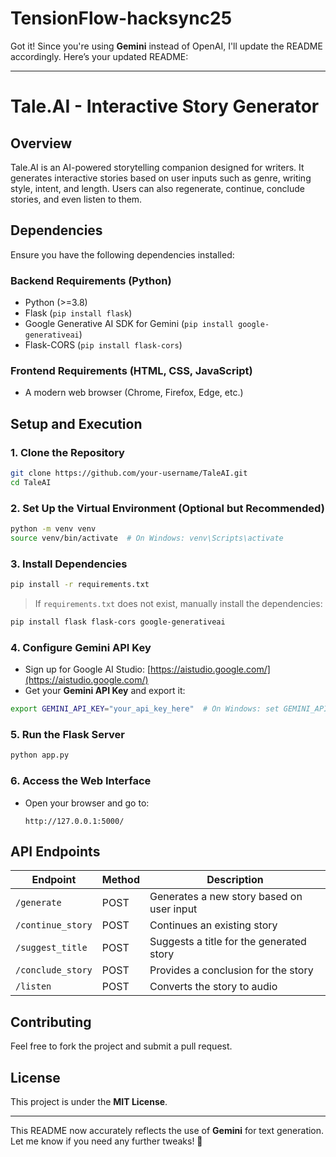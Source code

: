 # TensionFlow-hacksync25

Got it! Since you're using **Gemini** instead of OpenAI, I'll update the README accordingly. Here’s your updated README:  

---

# **Tale.AI - Interactive Story Generator**  

## **Overview**  
Tale.AI is an AI-powered storytelling companion designed for writers. It generates interactive stories based on user inputs such as genre, writing style, intent, and length. Users can also regenerate, continue, conclude stories, and even listen to them.  

## **Dependencies**  
Ensure you have the following dependencies installed:  

### **Backend Requirements (Python)**
- Python (>=3.8)  
- Flask (`pip install flask`)  
- Google Generative AI SDK for Gemini (`pip install google-generativeai`)  
- Flask-CORS (`pip install flask-cors`)  

### **Frontend Requirements (HTML, CSS, JavaScript)**
- A modern web browser (Chrome, Firefox, Edge, etc.)  

## **Setup and Execution**  

### **1. Clone the Repository**  
```bash
git clone https://github.com/your-username/TaleAI.git
cd TaleAI
```

### **2. Set Up the Virtual Environment (Optional but Recommended)**  
```bash
python -m venv venv
source venv/bin/activate  # On Windows: venv\Scripts\activate
```

### **3. Install Dependencies**  
```bash
pip install -r requirements.txt
```

> If `requirements.txt` does not exist, manually install the dependencies:  
```bash
pip install flask flask-cors google-generativeai
```

### **4. Configure Gemini API Key**  
- Sign up for Google AI Studio: [https://aistudio.google.com/](https://aistudio.google.com/)  
- Get your **Gemini API Key** and export it:  
```bash
export GEMINI_API_KEY="your_api_key_here"  # On Windows: set GEMINI_API_KEY="your_api_key_here"
```

### **5. Run the Flask Server**  
```bash
python app.py
```

### **6. Access the Web Interface**  
- Open your browser and go to:  
  ```
  http://127.0.0.1:5000/
  ```

## **API Endpoints**  
| Endpoint         | Method | Description |
|-----------------|--------|-------------|
| `/generate`      | POST   | Generates a new story based on user input |
| `/continue_story` | POST   | Continues an existing story |
| `/suggest_title` | POST   | Suggests a title for the generated story |
| `/conclude_story` | POST   | Provides a conclusion for the story |
| `/listen`        | POST   | Converts the story to audio |

## **Contributing**  
Feel free to fork the project and submit a pull request.  

## **License**  
This project is under the **MIT License**.  

---

This README now accurately reflects the use of **Gemini** for text generation. Let me know if you need any further tweaks! 🚀
